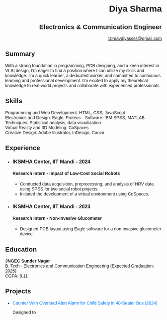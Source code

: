 <!DOCTYPE html>
<html lang="en">
<head>
  <meta charset="UTF-8">
  <meta name="viewport" content="width=device-width, initial-scale=1.0">
  <title>Diya Sharma - Electronics & Communication Engineer</title>
  <style>
    body {
      font-family: sans-serif;
      margin: 0;
      padding: 20px;
    }

    h1, h2, h3 {
      margin: 10px 0;
    }

    .contact {
      text-align: right;
      margin-bottom: 20px;
    }

    .section {
      margin-bottom: 20px;
    }

    .skill-list {
      list-style: none;
      padding: 0;
      margin: 0;
    }

    .skill-list li {
      display: inline-block;
      margin-right: 10px;
    }

    .project-list li {
      margin-bottom: 10px;
    }

    .project-link {
      color: #007bff;
      text-decoration: none;
    }
  </style>
</head>
<body>

  <header class="contact">
    <h1>Diya Sharma</h1>
    <h2>Electronics & Communication Engineer</h2>
    <p>
      <a href="mailto:rinkussharma1980.com">10maydiyassss@gmail.com</a>
    </p>
  </header>

  <section class="section">
    <h2>Summary</h2>
    <p>
      With a strong foundation in programming, PCB designing, and a keen interest in VLSI design, I'm eager to find a position where I can utilize my skills and knowledge. I'm a quick learner, a dedicated worker, and committed to continuous learning and professional development. I'm excited to apply my theoretical knowledge to real-world projects and collaborate with experienced professionals.
    </p>
  </section>

  <section class="section">
    <h2>Skills</h2>
    <ul class="skill-list">
      <li>Programming and Web Development: HTML, CSS, JavaScript</li>
      <li>Electronics and Design: Eagle, Proteus</li>
      <li>Software: IBM SPSS, MATLAB</li>
      <li>Techniques: Statistical analysis, data visualization</li>
      <li>Virtual Reality and 3D Modeling: CoSpaces</li>
      <li>Creative Design: Adobe Illustrator, InDesign, Canva</li>
    </ul>
  </section>

  <section class="section">
    <h2>Experience</h2>
    <ul>
      <li>
        <h3>IKSMHA Center, IIT Mandi - 2024</h3>
        <h4>Research Intern - Impact of Low-Cost Social Robots</h4>
        <ul>
          <li>Conducted data acquisition, preprocessing, and analysis of HRV data using SPSS for two social robot projects.</li>
          <li>Initiated the development of a virtual environment using CoSpaces.</li>
        </ul>
      </li>
      <li>
        <h3>IKSMHA Center, IIT Mandi - 2023</h3>
        <h4>Research Intern - Non-Invasive Glucometer</h4>
        <ul>
          <li>Designed PCB layout using Eagle software for a non-invasive glucometer device.</li>
        </ul>
      </li>
    </ul>
  </section>

  <section class="section">
    <h2>Education</h2>
    <p>
      <strong>JNGEC Sunder Nagar</strong><br>
      B. Tech - Electronics and Communication Engineering (Expected Graduation: 2025)<br>
      CGPA: 8.11
    </p>
  </section>

  <section class="section">
    <h2>Projects</h2>
    <ul class="project-list">
      <li>
        <a href="#" class="project-link">Counter With Overload Alert Alarm for Child Safety in 40-Seater Bus (2024)</a>
        <p>Designed to
